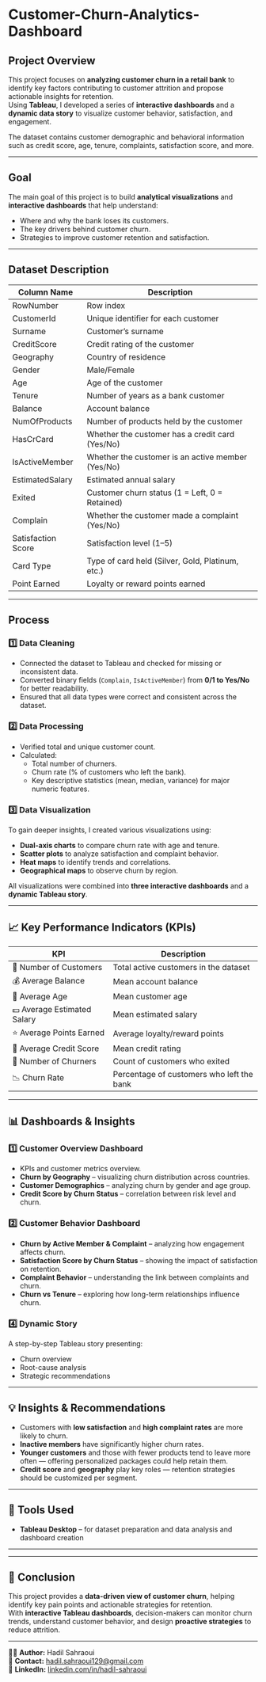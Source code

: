# Customer-Churn-Analytics-Dashboard

## Project Overview
This project focuses on **analyzing customer churn in a retail bank** to identify key factors contributing to customer attrition and propose actionable insights for retention.  
Using **Tableau**, I developed a series of **interactive dashboards** and a **dynamic data story** to visualize customer behavior, satisfaction, and engagement.

The dataset contains customer demographic and behavioral information such as credit score, age, tenure, complaints, satisfaction score, and more.

---

## Goal
The main goal of this project is to build **analytical visualizations** and **interactive dashboards** that help understand:
- Where and why the bank loses its customers.
- The key drivers behind customer churn.
- Strategies to improve customer retention and satisfaction.

---

## Dataset Description

| Column Name | Description |
|--------------|-------------|
| RowNumber | Row index |
| CustomerId | Unique identifier for each customer |
| Surname | Customer’s surname |
| CreditScore | Credit rating of the customer |
| Geography | Country of residence |
| Gender | Male/Female |
| Age | Age of the customer |
| Tenure | Number of years as a bank customer |
| Balance | Account balance |
| NumOfProducts | Number of products held by the customer |
| HasCrCard | Whether the customer has a credit card (Yes/No) |
| IsActiveMember | Whether the customer is an active member (Yes/No) |
| EstimatedSalary | Estimated annual salary |
| Exited | Customer churn status (1 = Left, 0 = Retained) |
| Complain | Whether the customer made a complaint (Yes/No) |
| Satisfaction Score | Satisfaction level (1–5) |
| Card Type | Type of card held (Silver, Gold, Platinum, etc.) |
| Point Earned | Loyalty or reward points earned |

---

## Process

### 1️⃣ Data Cleaning
- Connected the dataset to Tableau and checked for missing or inconsistent data.  
- Converted binary fields (`Complain`, `IsActiveMember`) from **0/1 to Yes/No** for better readability.  
- Ensured that all data types were correct and consistent across the dataset.

### 2️⃣ Data Processing
- Verified total and unique customer count.  
- Calculated:
  - Total number of churners.
  - Churn rate (% of customers who left the bank).
  - Key descriptive statistics (mean, median, variance) for major numeric features.

### 3️⃣ Data Visualization
To gain deeper insights, I created various visualizations using:
- **Dual-axis charts** to compare churn rate with age and tenure.  
- **Scatter plots** to analyze satisfaction and complaint behavior.  
- **Heat maps** to identify trends and correlations.  
- **Geographical maps** to observe churn by region.  

All visualizations were combined into **three interactive dashboards** and a **dynamic Tableau story**.

---

## 📈 Key Performance Indicators (KPIs)

| KPI | Description |
|------|-------------|
| 🧍 Number of Customers | Total active customers in the dataset |
| 💰 Average Balance | Mean account balance |
| 👶 Average Age | Mean customer age |
| 💵 Average Estimated Salary | Mean estimated salary |
| ⭐ Average Points Earned | Average loyalty/reward points |
| 🧾 Average Credit Score | Mean credit rating |
| 🚪 Number of Churners | Count of customers who exited |
| 📉 Churn Rate | Percentage of customers who left the bank |

---

## 📊 Dashboards & Insights

### 1️⃣ Customer Overview Dashboard
- KPIs and customer metrics overview.  
- **Churn by Geography** – visualizing churn distribution across countries.  
- **Customer Demographics** – analyzing churn by gender and age group.
- **Credit Score by Churn Status** – correlation between risk level and churn.
  
### 2️⃣ Customer Behavior Dashboard
- **Churn by Active Member & Complaint** – analyzing how engagement affects churn.  
- **Satisfaction Score by Churn Status** – showing the impact of satisfaction on retention.  
- **Complaint Behavior** – understanding the link between complaints and churn.
- **Churn vs Tenure** – exploring how long-term relationships influence churn.  

### 4️⃣ Dynamic Story
A step-by-step Tableau story presenting:
- Churn overview  
- Root-cause analysis  
- Strategic recommendations

---

## 💡 Insights & Recommendations
- Customers with **low satisfaction** and **high complaint rates** are more likely to churn.  
- **Inactive members** have significantly higher churn rates.  
- **Younger customers** and those with fewer products tend to leave more often — offering personalized packages could help retain them.  
- **Credit score** and **geography** play key roles — retention strategies should be customized per segment.

---

## 🧠 Tools Used
- **Tableau Desktop** – for dataset preparation and data analysis and dashboard creation  

---


---

## 🚀 Conclusion
This project provides a **data-driven view of customer churn**, helping identify key pain points and actionable strategies for retention.  
With **interactive Tableau dashboards**, decision-makers can monitor churn trends, understand customer behavior, and design **proactive strategies** to reduce attrition.

---

👩‍💻 **Author:** Hadil Sahraoui  
📧 **Contact:** hadil.sahraoui129@gmail.com  
🔗 **LinkedIn:** [linkedin.com/in/hadil-sahraoui](https://linkedin.com/in/hadil-sahraoui)


